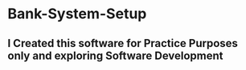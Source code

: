 # Bank-System-Setup

## I Created this software for Practice Purposes only and exploring Software Development
